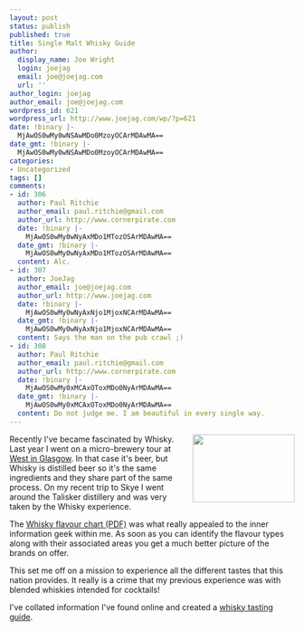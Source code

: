 ```yaml
---
layout: post
status: publish
published: true
title: Single Malt Whisky Guide
author:
  display_name: Joe Wright
  login: joejag
  email: joe@joejag.com
  url: ''
author_login: joejag
author_email: joe@joejag.com
wordpress_id: 621
wordpress_url: http://www.joejag.com/wp/?p=621
date: !binary |-
  MjAwOS0wMy0wNSAwMDo0MzoyOCArMDAwMA==
date_gmt: !binary |-
  MjAwOS0wMy0wNSAwMDo0MzoyOCArMDAwMA==
categories:
- Uncategorized
tags: []
comments:
- id: 306
  author: Paul Ritchie
  author_email: paul.ritchie@gmail.com
  author_url: http://www.cornerpirate.com
  date: !binary |-
    MjAwOS0wMy0wNyAxMDo1MTozOSArMDAwMA==
  date_gmt: !binary |-
    MjAwOS0wMy0wNyAxMDo1MTozOSArMDAwMA==
  content: Alc.
- id: 307
  author: JoeJag
  author_email: joe@joejag.com
  author_url: http://www.joejag.com
  date: !binary |-
    MjAwOS0wMy0wNyAxNjo1MjoxNCArMDAwMA==
  date_gmt: !binary |-
    MjAwOS0wMy0wNyAxNjo1MjoxNCArMDAwMA==
  content: Says the man on the pub crawl ;)
- id: 308
  author: Paul Ritchie
  author_email: paul.ritchie@gmail.com
  author_url: http://www.cornerpirate.com
  date: !binary |-
    MjAwOS0wMy0xMCAxOToxMDo0NyArMDAwMA==
  date_gmt: !binary |-
    MjAwOS0wMy0xMCAxOToxMDo0NyArMDAwMA==
  content: Do not judge me. I am beautiful in every single way.
---
```

<p><img style="float: right; padding-left: 10px;" src="http://www.joejag.com/i/posts/whisky.jpg" width="180" height="120"> Recently I've became fascinated by Whisky.  Last year I went on a micro-brewery tour at <a href="http://www.westbeer.com/">West in Glasgow</a>.  In that case it's beer, but Whisky is distilled beer so it's the same ingredients and they share part of the same process.  On my recent trip to Skye I went around the Talisker distillery and was very taken by the Whisky experience.</p>
<p>The <a href="http://www.malts.com/NR/rdonlyres/8716573E-6CA6-4D04-A103-5F715A655644/0/Flavour_Map_GB.pdf">Whisky flavour chart (PDF)</a> was what really appealed to the inner information geek within me.   As soon as you can identify the flavour types along with their associated areas you get a much better picture of the brands on offer.</p>
<p>This set me off on a mission to experience all the different tastes that this nation provides.  It really is a crime that my previous experience was with blended whiskies intended for cocktails!  </p>
<p>I've collated information I've found online and created a <a href="http://www.joejag.com/wp/?page_id=596">whisky tasting guide</a>.</p>
